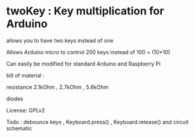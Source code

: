 # twoKey : Key multiplication for Arduino 
allows you to have two keys instead of one

Allows Arduino micro to control 200 keys instead of 100 = (10*10)

Can easily be modified for standard Arduino and Raspberry Pi

bill of material :

resistance 2.1kOhm , 2.7kOhm , 5.6kOhm

diodes

License: GPLv2

Todo : 
debounce keys , Keyboard.press() , Keyboard.release() and circuit schematic
